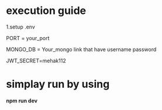 
<h1>execution guide</h1>
<p>1.setup .env </p>
<p>PORT = your_port</p>
<p>MONGO_DB = Your_mongo link that have username password</p>
<p>JWT_SECRET=mehak112</p>

<h1>simplay run by using </h1>
<h4>npm run dev</h4>

